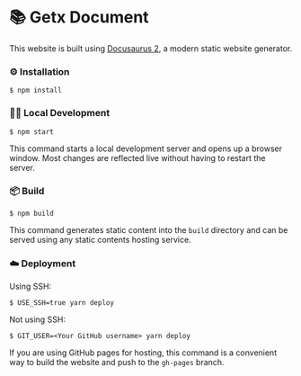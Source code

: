 # 📚 Getx Document

This website is built using [Docusaurus 2](https://docusaurus.io/), a modern static website generator.

### ⚙️ Installation

```
$ npm install
```

### 🧑‍💻 Local Development

```
$ npm start
```

This command starts a local development server and opens up a browser window. Most changes are reflected live without having to restart the server.

### 📦 Build

```
$ npm build
```

This command generates static content into the `build` directory and can be served using any static contents hosting service.

### ☁️ Deployment

Using SSH:

```
$ USE_SSH=true yarn deploy
```

Not using SSH:

```
$ GIT_USER=<Your GitHub username> yarn deploy
```

If you are using GitHub pages for hosting, this command is a convenient way to build the website and push to the `gh-pages` branch.
